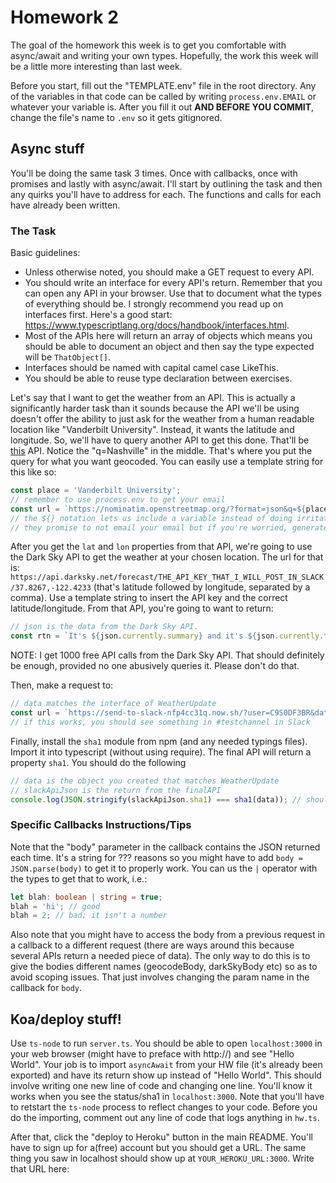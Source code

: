 # Homework 2

The goal of the homework this week is to get you comfortable with async/await and writing your own types. Hopefully, the work this week will be a little more interesting than last week.

Before you start, fill out the "TEMPLATE.env" file in the root directory. Any of the variables in that code can be called by writing `process.env.EMAIL` or whatever your variable is. After you fill it out **AND BEFORE YOU COMMIT**, change the file's name to `.env` so it gets gitignored.

## Async stuff

You'll be doing the same task 3 times. Once with callbacks, once with promises and lastly with async/await. I'll start by outlining the task and then any quirks you'll have to address for each. The functions and calls for each have already been written.

### The Task

Basic guidelines:

- Unless otherwise noted, you should make a GET request to every API.
- You should write an interface for every API's return. Remember that you can open any API in your browser. Use that to document what the types of everything should be. I strongly recommend you read up on interfaces first. Here's a good start: https://www.typescriptlang.org/docs/handbook/interfaces.html.
- Most of the APIs here will return an array of objects which means you should be able to document an object and then say the type expected will be `ThatObject[]`.
- Interfaces should be named with capital camel case LikeThis.
- You should be able to reuse type declaration between exercises.

Let's say that I want to get the weather from an API. This is actually a significantly harder task than it sounds because the API we'll be using doesn't offer the ability to just ask for the weather from a human readable location like "Vanderbilt University". Instead, it wants the latitude and longitude. So, we'll have to query another API to get this done. That'll be [this](https://nominatim.openstreetmap.org/?format=json&q=Nashville&format=json&limit=3) API. Notice the "q=Nashville" in the middle. That's where you put the query for what you want geocoded. You can easily use a template string for this like so:

```ts
const place = 'Vanderbilt University';
// remember to use process.env to get your email
const url = `https://nominatim.openstreetmap.org/?format=json&q=${place}&format=json&limit=3&email=YOUR_EMAIL`;
// the ${} notation lets us include a variable instead of doing irritating string concatenation.
// they promise to not email your email but if you're worried, generate a temp one from mailinator.com
```

After you get the `lat` and `lon` properties from that API, we're going to use the Dark Sky API to get the weather at your chosen location. The url for that is: `https://api.darksky.net/forecast/THE_API_KEY_THAT_I_WILL_POST_IN_SLACK/37.8267,-122.4233` (that's latitude followed by longitude, separated by a comma). Use a template string to insert the API key and the correct latitude/longitude. From that API, you're going to want to return:

```ts
// json is the data from the Dark Sky API.
const rtn = `It's ${json.currently.summary} and it's ${json.currently.temperature} degrees.`; // for the temperature, round to the nearest degree.
```

NOTE: I get 1000 free API calls from the Dark Sky API. That should definitely be enough, provided no one abusively queries it. Please don't do that.

Then, make a request to:

```ts
// data matches the interface of WeatherUpdate
const url = `https://send-to-slack-nfp4cc31q.now.sh/?user=C9S0DF3BR&data=${data}`;
// if this works, you should see something in #testchannel in Slack
```

Finally, install the `sha1` module from npm (and any needed typings files). Import it into typescript (without using require). The final API will return a property `sha1`. You should do the following

```ts
// data is the object you created that matches WeatherUpdate
// slackApiJson is the return from the finalAPI
console.log(JSON.stringify(slackApiJson.sha1) === sha1(data)); // should print true
```

### Specific Callbacks Instructions/Tips

Note that the "body" parameter in the callback contains the JSON returned each time. It's a string for ??? reasons so you might have to add `body = JSON.parse(body)` to get it to properly work. You can us the `|` operator with the types to get that to work, i.e.:

```ts
let blah: boolean | string = true;
blah = 'hi'; // good
blah = 2; // bad; it isn't a number
```

Also note that you might have to access the body from a previous request in a callback to a different request (there are ways around this because several APIs return a needed piece of data). The only way to do this is to give the bodies different names (geocodeBody, darkSkyBody etc) so as to avoid scoping issues. That just involves changing the param name in the callback for `body`.

## Koa/deploy stuff!

Use `ts-node` to run `server.ts`. You should be able to open `localhost:3000` in your web browser (might have to preface with http://) and see "Hello World". Your job is to import `asyncAwait` from your HW file (it's already been exported) and have its return show up instead of "Hello World". This should involve writing one new line of code and changing one line. You'll know it works when you see the status/sha1 in `localhost:3000`. Note that you'll have to retstart the `ts-node` process to reflect changes to your code. Before you do the importing, comment out any line of code that logs anything in `hw.ts`.

After that, click the "deploy to Heroku" button in the main README. You'll have to sign up for a(free) account but you should get a URL. The same thing you saw in localhost should show up at `YOUR_HEROKU_URL:3000`. Write that URL here:
